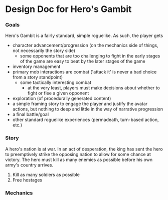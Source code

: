# Design Doc for Hero's Gambit

### Goals

Hero's Gambit is a fairly standard, simple roguelike. As such, the player gets
* character advancement/progression (on the mechanics side of things, not necessarily the story side)
  * some opponents that are too challenging to fight in the early stages of the game are easy to beat by the later stages of the game
* inventory management
* primary mob interactions are combat ('attack it' is never a bad choice from a story standpoint)
  * some tactically interesting combat
    * at the very least, players must make decisions about whether to fight or flee a given opponent
* exploration (of procedurally generated content)
* a simple framing story to engage the player and justify the avatar actions, but nothing to deep and little in the way of narrative progression
* a final battle/goal
* other standard roguelike experiences (permadeath, turn-based action, etc.)

### Story

A hero's nation is at war. In an act of desperation, the king has sent the hero to preemptively strike the opposing nation to allow for some chance at victory. The hero must kill as many enemies as possible before his own army's country arrives.

1. Kill as many soldiers as possible
2. Free hostages

### Mechanics
